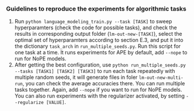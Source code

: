 ### Guidelines to reproduce the experiments for algorithmic tasks

1. Run `python language_modeling_train.py --task [TASK]` to sweep hyperparamters (check the code for possible tasks), and check the results in corresponding output folder (`lm-out-new-[TASK]`), select the optimal set of hyperparamters according to section E.3, and put it into the dictionary `task_arch` in `run_multiple_seeds.py`. Run this script for one task at a time. It runs experiments for APE by default, add `--nope` to run for NoPE models. 
2. After getting the best configuration, use `python run_multiple_seeds.py --tasks [TASK1] [TASK2] [TASK3]` to run each task repeatedly with multiple random seeds, it will generate files in foler `lm-out-new-multi-run`, you can check the average accuracies there. You can run multiple tasks together. Again, add `--nope` if you want to run for NoPE models. You can also run experiments with the regularizer activated, by setting `--regularize [VALUE]`.

